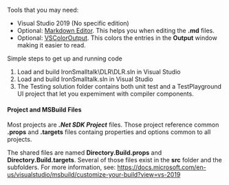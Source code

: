 Tools that you may need:
* Visual Studio 2019 (No specific edition)
* Optional: [Markdown Editor](https://marketplace.visualstudio.com/items?itemName=MadsKristensen.MarkdownEditor).
  This helps you when editing the **.md** files.
* Optional: [VSColorOutput](https://marketplace.visualstudio.com/items?itemName=MikeWard-AnnArbor.VSColorOutput).
  This colors the entries in the **Output** window making it easier to read.

Simple steps to get up and running code
1. Load and build IronSmalltalk\DLR\DLR.sln in Visual Studio
2. Load and build IronSmalltalk.sln in Visual Studio
3. The Testing solution folder contains both unit test and a TestPlayground UI project that let you expemiment with compiler components.

#### Project and MSBuild Files ####
Most projects are ___.Net SDK Project___ files. 
Those project reference common **.props** and **.targets** files containg
properties and options common to all projects.

The shared files are named **Directory.Build.props** and **Directory.Build.targets**.
Several of those files exist in the **src** folder and the subfolders. For more information,
see: https://docs.microsoft.com/en-us/visualstudio/msbuild/customize-your-build?view=vs-2019

